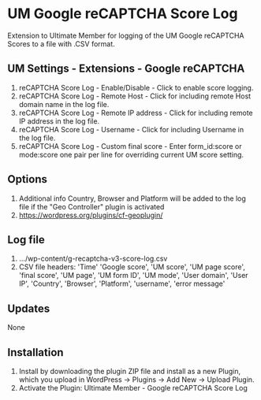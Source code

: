 # UM Google reCAPTCHA Score Log
Extension to Ultimate Member for logging of the UM Google reCAPTCHA Scores to a file with .CSV format.

## UM Settings - Extensions - Google reCAPTCHA
1. reCAPTCHA Score Log - Enable/Disable - Click to enable score logging.
2. reCAPTCHA Score Log - Remote Host - Click for including remote Host domain name in the log file.
3. reCAPTCHA Score Log - Remote IP address - Click for including remote IP address in the log file.
4. reCAPTCHA Score Log - Username - Click for including Username in the log file.
5. reCAPTCHA Score Log - Custom final score - Enter form_id:score or mode:score one pair per line for overriding current UM score setting.

## Options
1. Additional info Country, Browser and Platform will be added to the log file if the "Geo Controller" plugin is activated
2. https://wordpress.org/plugins/cf-geoplugin/

## Log file
1. .../wp-content/g-recaptcha-v3-score-log.csv
2. CSV file headers: 'Time'
'Google score',
'UM score',
'UM page score',
'final score',
'UM page',
'UM form ID',
'UM mode',
'User domain',
'User IP',
'Country',
'Browser',
'Platform',
'username',
'error message'

## Updates
None

## Installation
1. Install by downloading the plugin ZIP file and install as a new Plugin, which you upload in WordPress -> Plugins -> Add New -> Upload Plugin.
2. Activate the Plugin: Ultimate Member - Google reCAPTCHA Score Log
